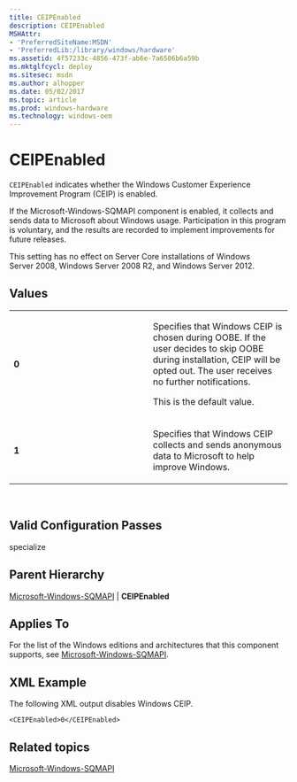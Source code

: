 ```yaml
---
title: CEIPEnabled
description: CEIPEnabled
MSHAttr:
- 'PreferredSiteName:MSDN'
- 'PreferredLib:/library/windows/hardware'
ms.assetid: 4f57233c-4856-473f-ab6e-7a6506b6a59b
ms.mktglfcycl: deploy
ms.sitesec: msdn
ms.author: alhopper
ms.date: 05/02/2017
ms.topic: article
ms.prod: windows-hardware
ms.technology: windows-oem
---
```


# CEIPEnabled


`CEIPEnabled` indicates whether the Windows Customer Experience Improvement Program (CEIP) is enabled.

If the Microsoft-Windows-SQMAPI component is enabled, it collects and sends data to Microsoft about Windows usage. Participation in this program is voluntary, and the results are recorded to implement improvements for future releases.

This setting has no effect on Server Core installations of Windows Server 2008, Windows Server 2008 R2, and Windows Server 2012.

## Values


<table>
<colgroup>
<col width="50%" />
<col width="50%" />
</colgroup>
<tbody>
<tr class="odd">
<td><p><strong>0</strong></p></td>
<td><p>Specifies that Windows CEIP is chosen during OOBE. If the user decides to skip OOBE during installation, CEIP will be opted out. The user receives no further notifications.</p>
<p>This is the default value.</p></td>
</tr>
<tr class="even">
<td><p><strong>1</strong></p></td>
<td><p>Specifies that Windows CEIP collects and sends anonymous data to Microsoft to help improve Windows.</p></td>
</tr>
</tbody>
</table>

 

## Valid Configuration Passes


specialize

## Parent Hierarchy


[Microsoft-Windows-SQMAPI](microsoft-windows-sqmapi.md) | **CEIPEnabled**

## Applies To


For the list of the Windows editions and architectures that this component supports, see [Microsoft-Windows-SQMAPI](microsoft-windows-sqmapi.md).

## XML Example


The following XML output disables Windows CEIP.

```
<CEIPEnabled>0</CEIPEnabled>
```

## Related topics


[Microsoft-Windows-SQMAPI](microsoft-windows-sqmapi.md)

 

 







